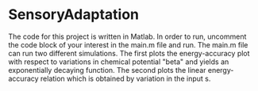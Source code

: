 # SensoryAdaptation
The code for this project is written in Matlab. In order to run, uncomment the code block of your interest in the main.m file and run.
The main.m file can run two different simulations. The first plots the energy-accuracy plot with respect to variations in chemical potential "beta" and yields an exponentially decaying function.
The second plots the linear energy-accuracy relation which is obtained by variation in the input s.
